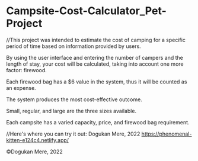 # Campsite-Cost-Calculator_Pet-Project

//This project was intended to estimate the cost of camping for a specific period of time based on information provided by users.

By using the user interface and entering the number of campers and the length of stay, your cost will be calculated, taking into account one more factor: firewood.

Each firewood bag has a $6 value in the system, thus it will be counted as an expense.

The system produces the most cost-effective outcome.

Small, regular, and large are the three sizes available.

Each campsite has a varied capacity, price, and firewood bag requirement.


//Here's where you can try it out:
Dogukan Mere, 2022 https://phenomenal-kitten-e124c4.netlify.app/

©Dogukan Mere, 2022
